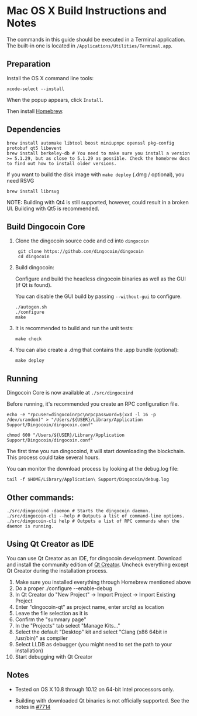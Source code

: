 Mac OS X Build Instructions and Notes
====================================
The commands in this guide should be executed in a Terminal application.
The built-in one is located in `/Applications/Utilities/Terminal.app`.

Preparation
-----------
Install the OS X command line tools:

`xcode-select --install`

When the popup appears, click `Install`.

Then install [Homebrew](https://brew.sh).

Dependencies
----------------------

    brew install automake libtool boost miniupnpc openssl pkg-config protobuf qt5 libevent
    brew install berkeley-db # You need to make sure you install a version >= 5.1.29, but as close to 5.1.29 as possible. Check the homebrew docs to find out how to install older versions.

If you want to build the disk image with `make deploy` (.dmg / optional), you need RSVG

    brew install librsvg

NOTE: Building with Qt4 is still supported, however, could result in a broken UI. Building with Qt5 is recommended.

Build Dingocoin Core
------------------------

1. Clone the dingocoin source code and cd into `dingocoin`

        git clone https://github.com/dingocoin/dingocoin
        cd dingocoin

2.  Build dingocoin:

    Configure and build the headless dingocoin binaries as well as the GUI (if Qt is found).

    You can disable the GUI build by passing `--without-gui` to configure.

        ./autogen.sh
        ./configure
        make

3.  It is recommended to build and run the unit tests:

        make check

4.  You can also create a .dmg that contains the .app bundle (optional):

        make deploy

Running
-------

Dingocoin Core is now available at `./src/dingocoind`

Before running, it's recommended you create an RPC configuration file.

    echo -e "rpcuser=dingocoinrpc\nrpcpassword=$(xxd -l 16 -p /dev/urandom)" > "/Users/${USER}/Library/Application Support/Dingocoin/dingocoin.conf"

    chmod 600 "/Users/${USER}/Library/Application Support/Dingocoin/dingocoin.conf"

The first time you run dingocoind, it will start downloading the blockchain. This process could take several hours.

You can monitor the download process by looking at the debug.log file:

    tail -f $HOME/Library/Application\ Support/Dingocoin/debug.log

Other commands:
-------

    ./src/dingocoind -daemon # Starts the dingocoin daemon.
    ./src/dingocoin-cli --help # Outputs a list of command-line options.
    ./src/dingocoin-cli help # Outputs a list of RPC commands when the daemon is running.

Using Qt Creator as IDE
------------------------
You can use Qt Creator as an IDE, for dingocoin development.
Download and install the community edition of [Qt Creator](https://www.qt.io/download/).
Uncheck everything except Qt Creator during the installation process.

1. Make sure you installed everything through Homebrew mentioned above
2. Do a proper ./configure --enable-debug
3. In Qt Creator do "New Project" -> Import Project -> Import Existing Project
4. Enter "dingocoin-qt" as project name, enter src/qt as location
5. Leave the file selection as it is
6. Confirm the "summary page"
7. In the "Projects" tab select "Manage Kits..."
8. Select the default "Desktop" kit and select "Clang (x86 64bit in /usr/bin)" as compiler
9. Select LLDB as debugger (you might need to set the path to your installation)
10. Start debugging with Qt Creator

Notes
-----

* Tested on OS X 10.8 through 10.12 on 64-bit Intel processors only.

* Building with downloaded Qt binaries is not officially supported. See the notes in [#7714](https://github.com/dingocoin/dingocoin/issues/7714)
